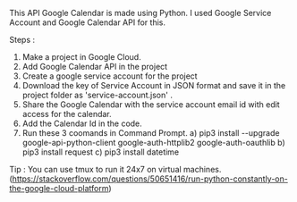 This API Google Calendar is made using Python.
I used Google Service Account and Google Calendar API for this.

Steps : 
1) Make a project in Google Cloud.
2) Add Google Calendar API in the project
3) Create a google service account for the project
4) Download the key of Service Account in JSON format and save it in the project folder as 'service-account.json' .
5) Share the Google Calendar with the  service account email id with edit access for the calendar.
6) Add the Calendar Id in the code.
7) Run these 3 coomands in Command Prompt.
    a) pip3 install --upgrade google-api-python-client google-auth-httplib2 google-auth-oauthlib
    b) pip3 install request
    c) pip3 install datetime

Tip : 
You can use tmux to run it 24x7 on virtual machines.
(https://stackoverflow.com/questions/50651416/run-python-constantly-on-the-google-cloud-platform)